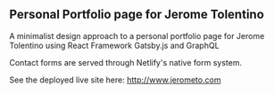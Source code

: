 ## Personal Portfolio page for Jerome Tolentino 

A minimalist design approach to a personal portfolio page for Jerome Tolentino using React Framework Gatsby.js and GraphQL

Contact forms are served through Netlify's native form system.

See the deployed live site here: http://www.jerometo.com
